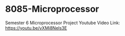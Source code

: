 # 8085-Microprocessor
Semester 6 Microprocessor Project
Youtube Video Link: https://youtu.be/vXMi8Nels3E
